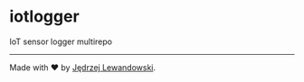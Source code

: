 # iotlogger
IoT sensor logger multirepo

---

Made with ❤️ by [Jędrzej Lewandowski](https://jedrzej.lewandowski.doctor/).

